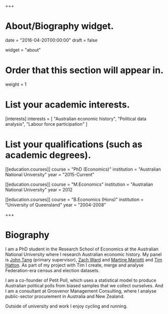 +++
# About/Biography widget.

date = "2016-04-20T00:00:00"
draft = false

widget = "about"

# Order that this section will appear in.
weight = 1

# List your academic interests.
[interests]
  interests = [
    "Australian economic history",
    "Political data analysis",
    "Labour force participation"
  ]

# List your qualifications (such as academic degrees).
[[education.courses]]
  course = "PhD (Economics)"
  institution = "Australian National University"
  year = "2015-Current"

[[education.courses]]
  course = "M.Economics"
  institution = "Australian National University"
  year = 2012

[[education.courses]]
  course = "B.Economics (Hons)"
  institution = "University of Queensland"
  year = "2004-2008"
 
+++

# Biography

I am a PhD student in the Research School of Economics at the Australian National University where I research Australian economic history. My panel is [John Tang](https://sites.google.com/site/jptang/) (primary supervisor), [Zach Ward](https://sites.google.com/site/zachaward/) and [Martine Mariotti](https://www.cbe.anu.edu.au/about/staff-directory/?profile=Martine-Mariotti) and [Tim Hatton](https://sites.google.com/site/timhattonwebsite/). As part of my project with Tim I create, merge and analyse Federation-era census and election datasets.

I am a co-founder of Petit Poll, which uses a statistical model to produce Australian political polls from biased samples that we collect ourselves. And I am a consultant at Grosvenor Management Consulting, where I analyse public-sector procurement in Australia and New Zealand.

Outside of university and work I enjoy cycling and running.
